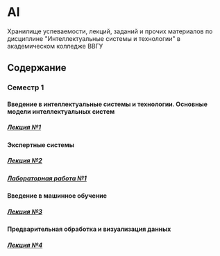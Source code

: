 # AI
Хранилище успеваемости, лекций, заданий и прочих материалов по дисциплине "Интеллектуальные системы и технологии" в академическом колледже ВВГУ

## Содержание

### Семестр 1

#### Введение в интеллектуальные системы и технологии. Основные модели интеллектуальных систем

##### [Лекция №1](sem1/lecs/lec1/lec1.md)

#### Экспертные системы

##### [Лекция №2](sem1/lecs/lec2/lec2.md)
##### [Лабораторная работа №1](sem1/labs/lab1.md)

#### Введение в машинное обучение

##### [Лекция №3](sem1/lecs/lec3/lec3.md)

#### Предварительная обработка и визуализация данных

##### [Лекция №4](sem1/lecs/lec4/lec4.ipynb)
